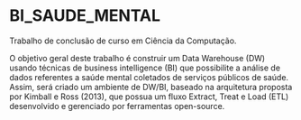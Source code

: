 # BI_SAUDE_MENTAL

Trabalho de conclusão de curso em Ciência da Computação.

O objetivo geral deste trabalho é construir um Data Warehouse (DW) usando técnicas
de business intelligence (BI) que possibilite a análise de dados referentes a saúde
mental coletados de serviços públicos de saúde. Assim, será criado um ambiente de
DW/BI, baseado na arquitetura proposta por Kimball e Ross (2013), que possua um
fluxo Extract, Treat e Load (ETL) desenvolvido e gerenciado por ferramentas open-source.